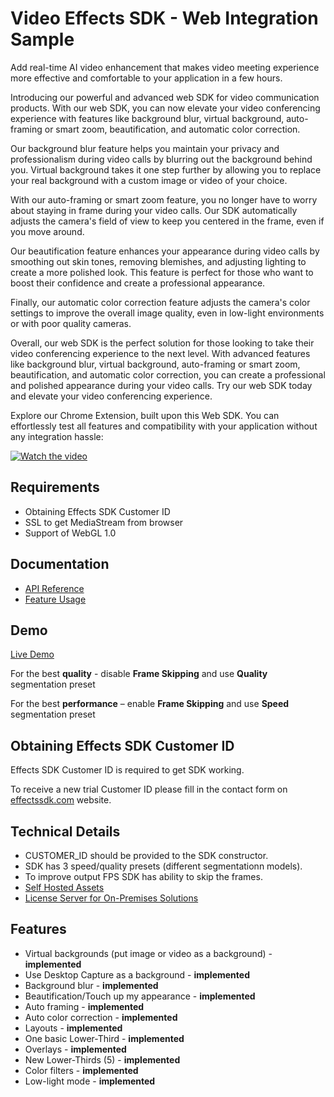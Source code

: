 # Video Effects SDK - Web Integration Sample
Add real-time AI video enhancement that makes video meeting experience more effective and comfortable to your application in a few hours. 

Introducing our powerful and advanced web SDK for video communication products. With our web SDK, you can now elevate your video conferencing experience with features like background blur, virtual background, auto-framing or smart zoom, beautification, and automatic color correction.

Our background blur feature helps you maintain your privacy and professionalism during video calls by blurring out the background behind you. Virtual background takes it one step further by allowing you to replace your real background with a custom image or video of your choice.

With our auto-framing or smart zoom feature, you no longer have to worry about staying in frame during your video calls. Our SDK automatically adjusts the camera's field of view to keep you centered in the frame, even if you move around.

Our beautification feature enhances your appearance during video calls by smoothing out skin tones, removing blemishes, and adjusting lighting to create a more polished look. This feature is perfect for those who want to boost their confidence and create a professional appearance.

Finally, our automatic color correction feature adjusts the camera's color settings to improve the overall image quality, even in low-light environments or with poor quality cameras.

Overall, our web SDK is the perfect solution for those looking to take their video conferencing experience to the next level. With advanced features like background blur, virtual background, auto-framing or smart zoom, beautification, and automatic color correction, you can create a professional and polished appearance during your video calls. Try our web SDK today and elevate your video conferencing experience.

Explore our Chrome Extension, built upon this Web SDK. You can effortlessly test all features and compatibility with your application without any integration hassle:

[![Watch the video](https://img.youtube.com/vi/KHBk3qwP2_I/hqdefault.jpg)](https://www.youtube.com/embed/KHBk3qwP2_I)

## Requirements

- Obtaining Effects SDK Customer ID
- SSL to get MediaStream from browser
- Support of WebGL 1.0

## Documentation
- [API Reference](https://effectssdk.ai/sdk/web/docs/classes/tsvb.html)
- [Feature Usage](docs/Features-Usage-Examples.md)

## Demo
[Live Demo](https://effectssdk.com/sdk/demo)

For the best **quality** - disable **Frame Skipping** and use **Quality** segmentation preset

For the best **performance** – enable **Frame Skipping** and use **Speed** segmentation preset

## Obtaining Effects SDK Customer ID
Effects SDK Customer ID is required to get SDK working.

To receive a new trial Customer ID please fill in the contact form on [effectssdk.com](https://effectssdk.com/request-trial) website.

## Technical Details

- CUSTOMER_ID should be provided to the SDK constructor.
- SDK has 3 speed/quality presets (different segmentationn models).
- To improve output FPS SDK has ability to skip the frames.
- [Self Hosted Assets](docs/Self-Hosted-Assets.md)
- [License Server for On-Premises Solutions](docs/License-Server-for-On-Premises-Solutions.md)

## Features

- Virtual backgrounds (put image or video as a background) - **implemented**
- Use Desktop Capture as a background - **implemented**
- Background blur - **implemented**
- Beautification/Touch up my appearance - **implemented**
- Auto framing - **implemented**
- Auto color correction - **implemented**
- Layouts - **implemented**
- One basic Lower-Third - **implemented**
- Overlays - **implemented**
- New Lower-Thirds (5) - **implemented**
- Color filters - **implemented**
- Low-light mode - **implemented**
